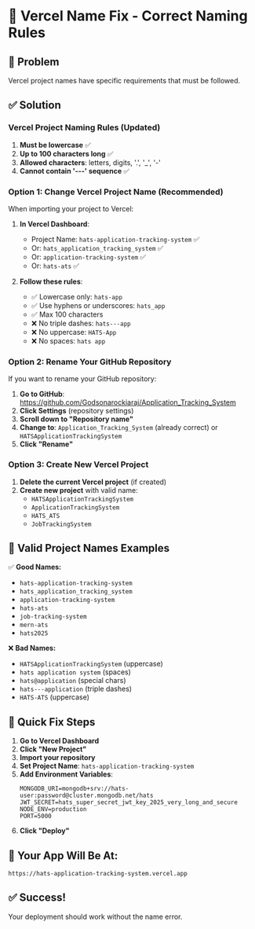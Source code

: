 # 🔧 Vercel Name Fix - Correct Naming Rules

## 🚨 Problem
Vercel project names have specific requirements that must be followed.

## ✅ Solution

### Vercel Project Naming Rules (Updated)

1. **Must be lowercase** ✅
2. **Up to 100 characters long** ✅
3. **Allowed characters**: letters, digits, '.', '_', '-'
4. **Cannot contain '---' sequence** ✅

### Option 1: Change Vercel Project Name (Recommended)

When importing your project to Vercel:

1. **In Vercel Dashboard**:
   - Project Name: `hats-application-tracking-system` ✅
   - Or: `hats_application_tracking_system` ✅
   - Or: `application-tracking-system` ✅
   - Or: `hats-ats` ✅

2. **Follow these rules**:
   - ✅ Lowercase only: `hats-app`
   - ✅ Use hyphens or underscores: `hats_app`
   - ✅ Max 100 characters
   - ❌ No triple dashes: `hats---app`
   - ❌ No uppercase: `HATS-App`
   - ❌ No spaces: `hats app`

### Option 2: Rename Your GitHub Repository

If you want to rename your GitHub repository:

1. **Go to GitHub**: https://github.com/Godsonarockiaraj/Application_Tracking_System
2. **Click Settings** (repository settings)
3. **Scroll down to "Repository name"**
4. **Change to**: `Application_Tracking_System` (already correct) or `HATSApplicationTrackingSystem`
5. **Click "Rename"**

### Option 3: Create New Vercel Project

1. **Delete the current Vercel project** (if created)
2. **Create new project** with valid name:
   - `HATSApplicationTrackingSystem`
   - `ApplicationTrackingSystem` 
   - `HATS_ATS`
   - `JobTrackingSystem`

## 🎯 Valid Project Names Examples

✅ **Good Names:**
- `hats-application-tracking-system`
- `hats_application_tracking_system`
- `application-tracking-system`
- `hats-ats`
- `job-tracking-system`
- `mern-ats`
- `hats2025`

❌ **Bad Names:**
- `HATSApplicationTrackingSystem` (uppercase)
- `hats application system` (spaces)
- `hats@application` (special chars)
- `hats---application` (triple dashes)
- `HATS-ATS` (uppercase)

## 🔄 Quick Fix Steps

1. **Go to Vercel Dashboard**
2. **Click "New Project"**
3. **Import your repository**
4. **Set Project Name**: `hats-application-tracking-system`
5. **Add Environment Variables**:
   ```
   MONGODB_URI=mongodb+srv://hats-user:password@cluster.mongodb.net/hats
   JWT_SECRET=hats_super_secret_jwt_key_2025_very_long_and_secure
   NODE_ENV=production
   PORT=5000
   ```
6. **Click "Deploy"**

## 📱 Your App Will Be At:
`https://hats-application-tracking-system.vercel.app`

## ✅ Success!
Your deployment should work without the name error.
